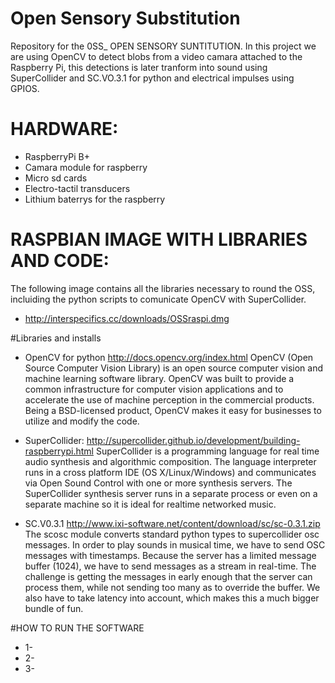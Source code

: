 # Open Sensory Substitution 
Repository for the 0SS_ OPEN SENSORY SUNTITUTION.
In this project we are using OpenCV to detect blobs from a video camara attached to the Raspberry Pi, this detections is later tranform into sound using SuperCollider and SC.VO.3.1 for python and electrical impulses using GPIOS. 

# HARDWARE:
- RaspberryPi B+
- Camara module for raspberry 
- Micro sd cards  
- Electro-tactil transducers 
- Lithium baterrys for the raspberry 

# RASPBIAN IMAGE WITH LIBRARIES AND CODE:
The following image contains all the libraries necessary to round the OSS, incluiding the python scripts to comunicate OpenCV with SuperCollider. 

- http://interspecifics.cc/downloads/OSSraspi.dmg

#Libraries and installs

- OpenCV for python 
  http://docs.opencv.org/index.html
OpenCV (Open Source Computer Vision Library) is an open source computer vision and machine learning software library. OpenCV was built to provide a common infrastructure for computer vision applications and to accelerate the use of machine perception in the commercial products. Being a BSD-licensed product, OpenCV makes it easy for businesses to utilize and modify the code.

- SuperCollider: 
  http://supercollider.github.io/development/building-raspberrypi.html
SuperCollider is a programming language for real time audio synthesis and algorithmic composition.
The language interpreter runs in a cross platform IDE (OS X/Linux/Windows) and communicates via Open Sound Control with one or more synthesis servers. The SuperCollider synthesis server runs in a separate process or even on a separate machine so it is ideal for realtime networked music.

- SC.V0.3.1 
  http://www.ixi-software.net/content/download/sc/sc-0.3.1.zip
The scosc module converts standard python types to supercollider osc messages.
In order to play sounds in musical time, we have to send OSC messages with timestamps. Because the server has a limited message buffer (1024), we have to send messages as a stream in real-time. The challenge is getting the messages in early enough that the server can process them, while not sending too many as to override the buffer. We also have to take latency into account, which makes this a much bigger bundle of fun.

#HOW TO RUN THE SOFTWARE

- 1- 
- 2-
- 3-

